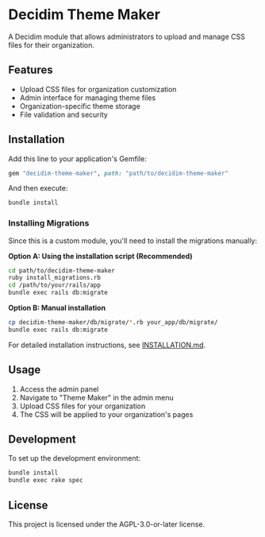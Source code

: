 # Decidim Theme Maker

A Decidim module that allows administrators to upload and manage CSS files for their organization.

## Features

- Upload CSS files for organization customization
- Admin interface for managing theme files
- Organization-specific theme storage
- File validation and security

## Installation

Add this line to your application's Gemfile:

```ruby
gem "decidim-theme-maker", path: "path/to/decidim-theme-maker"
```

And then execute:

```bash
bundle install
```

### Installing Migrations

Since this is a custom module, you'll need to install the migrations manually:

**Option A: Using the installation script (Recommended)**
```bash
cd path/to/decidim-theme-maker
ruby install_migrations.rb
cd /path/to/your/rails/app
bundle exec rails db:migrate
```

**Option B: Manual installation**
```bash
cp decidim-theme-maker/db/migrate/*.rb your_app/db/migrate/
bundle exec rails db:migrate
```

For detailed installation instructions, see [INSTALLATION.md](INSTALLATION.md).

## Usage

1. Access the admin panel
2. Navigate to "Theme Maker" in the admin menu
3. Upload CSS files for your organization
4. The CSS will be applied to your organization's pages

## Development

To set up the development environment:

```bash
bundle install
bundle exec rake spec
```

## License

This project is licensed under the AGPL-3.0-or-later license.

